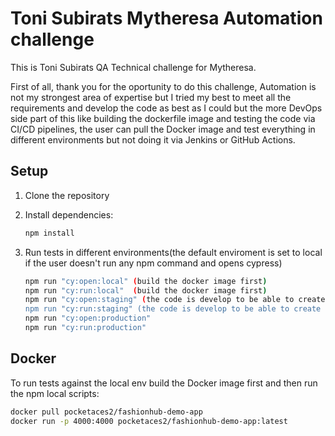 # Toni Subirats Mytheresa Automation challenge

This is Toni Subirats QA Technical challenge for Mytheresa.

First of all, thank you for the oportunity to do this challenge, Automation is not my strongest area of expertise but I tried my best to meet all the requirements and develop the code as best as I could but the more DevOps side part of this like building the dockerfile image and testing the code via CI/CD pipelines, the user can pull the Docker image and test everything in different environments but not doing it via Jenkins or GitHub Actions.

## Setup

1. Clone the repository
2. Install dependencies:

   ```bash
   npm install
   ```

3. Run tests in different environments(the default enviroment is set to local if the user doesn't run any npm command and opens cypress)

   ```bash
   npm run "cy:open:local" (build the docker image first)
   npm run "cy:run:local"  (build the docker image first)
   npm run "cy:open:staging" (the code is develop to be able to create run against a staging devlopment even though the url set to be the staging env didn't exist)
   npm run "cy:run:staging" (the code is develop to be able to create run against a staging devlopment even though the url set to be the staging env didn't exist)
   npm run "cy:open:production"
   npm run "cy:run:production"
   ```

## Docker

To run tests against the local env build the Docker image first and then run the npm local scripts:

```bash
docker pull pocketaces2/fashionhub-demo-app 
docker run -p 4000:4000 pocketaces2/fashionhub-demo-app:latest
```
